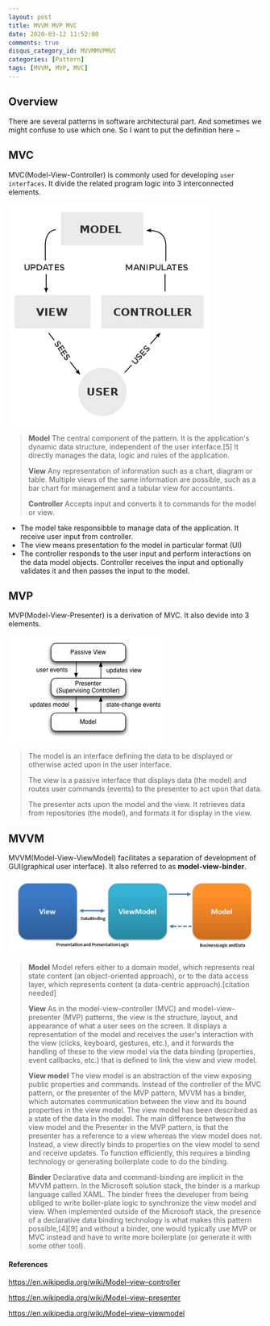 ```yaml
---
layout: post
title: MVVM MVP MVC
date: 2020-03-12 11:52:00
comments: true
disqus_category_id: MVVMMVPMVC
categories: [Pattern]
tags: [MVVM, MVP, MVC]
---
```


## Overview

There are several patterns in software architectural part. And sometimes we might confuse to use which one. So I want to put the definition here ~

## MVC

MVC(Model-View-Controller) is commonly used for developing `user interfaces`. It divide the related program logic into 3 interconnected elements.

![MVC](/images/2020-03-12-MVVM-MVP-MVC/MVC.png)

> **Model**
> The central component of the pattern. It is the application's dynamic data structure, independent of the user interface.[5] It directly manages the data, logic and rules of the application.
>
> **View**
> Any representation of information such as a chart, diagram or table. Multiple views of the same information are possible, such as a bar chart for management and a tabular view for accountants.
> 
> **Controller**
> Accepts input and converts it to commands for the model or view.

- The model take responsibble to manage data of the application. It receive user input from controller.
- The view means presentation fo the model in particular format (UI)
- The controller responds to the user input and perform interactions on the data model objects. Controller receives the input and optionally validates it and then passes the input to the model.

## MVP

MVP(Model-View-Presenter) is a derivation of MVC. It also devide into 3 elements.

![MVP](/images/2020-03-12-MVVM-MVP-MVC/MVP.png)

> The model is an interface defining the data to be displayed or otherwise acted upon in the user interface.
>
> The view is a passive interface that displays data (the model) and routes user commands (events) to the presenter to act upon that data.
> 
> The presenter acts upon the model and the view. It retrieves data from repositories (the model), and formats it for display in the view.

## MVVM

MVVM(Model-View-ViewModel) facilitates a separation of development of GUI(graphical user interface). It also referred to as **model-view-binder**.

![MVVM](/images/2020-03-12-MVVM-MVP-MVC/MVVM.png)

> **Model**
Model refers either to a domain model, which represents real state content (an object-oriented approach), or to the data access layer, which represents content (a data-centric approach).[citation needed]
>
> **View**
As in the model-view-controller (MVC) and model-view-presenter (MVP) patterns, the view is the structure, layout, and appearance of what a user sees on the screen. It displays a representation of the model and receives the user's interaction with the view (clicks, keyboard, gestures, etc.), and it forwards the handling of these to the view model via the data binding (properties, event callbacks, etc.) that is defined to link the view and view model.
>
> **View model**
The view model is an abstraction of the view exposing public properties and commands. Instead of the controller of the MVC pattern, or the presenter of the MVP pattern, MVVM has a binder, which automates communication between the view and its bound properties in the view model. The view model has been described as a state of the data in the model.
The main difference between the view model and the Presenter in the MVP pattern, is that the presenter has a reference to a view whereas the view model does not. Instead, a view directly binds to properties on the view model to send and receive updates. To function efficiently, this requires a binding technology or generating boilerplate code to do the binding.
>
> **Binder**
Declarative data and command-binding are implicit in the MVVM pattern. In the Microsoft solution stack, the binder is a markup language called XAML. The binder frees the developer from being obliged to write boiler-plate logic to synchronize the view model and view. When implemented outside of the Microsoft stack, the presence of a declarative data binding technology is what makes this pattern possible,[4][9] and without a binder, one would typically use MVP or MVC instead and have to write more boilerplate (or generate it with some other tool).

#### References

https://en.wikipedia.org/wiki/Model–view–controller

https://en.wikipedia.org/wiki/Model–view–presenter

https://en.wikipedia.org/wiki/Model–view–viewmodel
